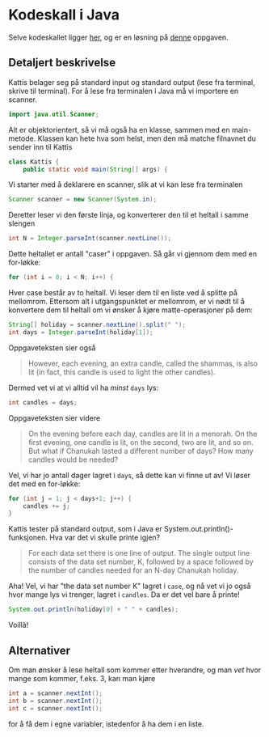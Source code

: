 # Kodeskall i Java

Selve kodeskallet ligger [her](https://github.com/MAPSuio/KattisKodeskall/blob/main/Java/Kattis.java), og er en løsning på [denne](https://open.kattis.com/problems/chanukah) oppgaven.

## Detaljert beskrivelse

Kattis belager seg på standard input og standard output (lese fra terminal, skrive til terminal). For å lese fra terminalen i Java må vi importere en scanner.
```java
import java.util.Scanner;
```

Alt er objektorientert, så vi må også ha en klasse, sammen med en main-metode. Klassen kan hete hva som helst, men den må matche filnavnet du sender inn til Kattis
```java
class Kattis {
    public static void main(String[] args) {
```

Vi starter med å deklarere en scanner, slik at vi kan lese fra terminalen
```java
Scanner scanner = new Scanner(System.in);
```

Deretter leser vi den første linja, og konverterer den til et heltall i samme slengen

```java
int N = Integer.parseInt(scanner.nextLine());
```

Dette heltallet er antall "caser" i oppgaven. Så går vi gjennom dem med en for-løkke:
```java
for (int i = 0; i < N; i++) {
```

Hver case består av to heltall. Vi leser dem til en liste ved å splitte på mellomrom. Ettersom alt i utgangspunktet er mellomrom, er vi nødt til å konvertere dem til heltall om vi ønsker å kjøre matte-operasjoner på dem:
```java
String[] holiday = scanner.nextLine().split(" ");
int days = Integer.parseInt(holiday[1]);
```

Oppgaveteksten sier også
> However, each evening, an extra candle, called the shammas, is also lit (in fact, this candle is used to light the other candles).

Dermed vet vi at vi alltid vil ha _minst_ `days` lys:
```java
int candles = days;
```

Oppgaveteksten sier videre
> On the evening before each day, candles are lit in a menorah. On the first evening, one candle is lit, on the second, two are lit, and so on. But what if Chanukah lasted a different number of days? How many candles would be needed?

Vel, vi har jo antall dager lagret i `days`, så dette kan vi finne ut av! Vi løser det med en for-løkke:
```java
for (int j = 1; j < days+1; j++) {
    candles += j;
}
```

Kattis tester på standard output, som i Java er System.out.println()-funksjonen. Hva var det vi skulle printe igjen?
> For each data set there is one line of output. The single output line consists of the data set number, K, followed by a space followed by the number of candles needed for an N-day Chanukah holiday.

Aha! Vel, vi har "the data set number K" lagret i `case`, og nå vet vi jo også hvor mange lys vi trenger, lagret i `candles`. Da er det vel bare å printe!
```java
System.out.println(holiday[0] + " " + candles);
```

Voillà!

## Alternativer
Om man ønsker å lese heltall som kommer etter hverandre, og man _vet_ hvor mange som kommer, f.eks. 3, kan man kjøre

```java
int a = scanner.nextInt();
int b = scanner.nextInt();
int c = scanner.nextInt();
```

for å få dem i egne variabler, istedenfor å ha dem i en liste.
